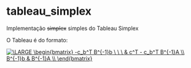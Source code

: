 # tableau_simplex
Implementação <strike>simplex</strike> simples do Tableau Simplex

O Tableau é do formato: 

<a href="https://www.codecogs.com/eqnedit.php?latex=\dpi{120}&space;\fn_phv&space;\LARGE&space;\begin{bmatrix}&space;-c_b^T&space;B^{-1}b&space;\&space;\&space;\&space;&&space;c^T&space;-&space;c_b^T&space;B^{-1}A&space;\\&space;B^{-1}b&space;&&space;B^{-1}A&space;\\&space;\end{bmatrix}" target="_blank"><img src="https://latex.codecogs.com/png.latex?\dpi{120}&space;\fn_phv&space;\LARGE&space;\begin{bmatrix}&space;-c_b^T&space;B^{-1}b&space;\&space;\&space;\&space;&&space;c^T&space;-&space;c_b^T&space;B^{-1}A&space;\\&space;B^{-1}b&space;&&space;B^{-1}A&space;\\&space;\end{bmatrix}" title="\LARGE \begin{bmatrix} -c_b^T B^{-1}b \ \ \ & c^T - c_b^T B^{-1}A \\ B^{-1}b & B^{-1}A \\ \end{bmatrix}" /></a>
